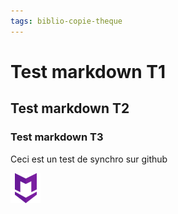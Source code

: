 ```yaml
---
tags: biblio-copie-theque
---
```


# Test markdown T1
## Test markdown T2
### Test markdown T3

Ceci est un test de synchro sur github

![alt text][logo]

[logo]: https://github.com/adam-p/markdown-here/raw/master/src/common/images/icon48.png "Logo Title Text 2"
